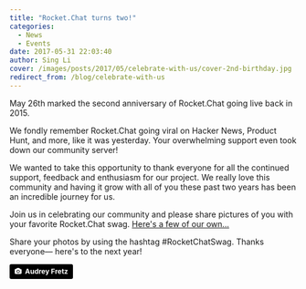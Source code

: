 ```yaml
---
title: "Rocket.Chat turns two!"
categories:
  - News
  - Events
date: 2017-05-31 22:03:40
author: Sing Li
cover: /images/posts/2017/05/celebrate-with-us/cover-2nd-birthday.jpg
redirect_from: /blog/celebrate-with-us
---
```


May 26th marked the second anniversary of Rocket.Chat going live back in 2015.

We fondly remember Rocket.Chat going viral on Hacker News, Product Hunt, and more, like it was yesterday. Your overwhelming support even took down our community server!

We wanted to take this opportunity to thank everyone for all the continued support, feedback and enthusiasm for our project. We really love this community and having it grow with all of you these past two years has been an incredible journey for us.

Join us in celebrating our community and please share pictures of you with your favorite Rocket.Chat swag. [Here's a few of our own...](https://drive.google.com/drive/folders/0ByJ455SMftOBWTIwa1NHWG1vVXM?usp=sharing)

Share your photos by using the hashtag #RocketChatSwag. Thanks everyone— here's to the next year!

<a style="background-color:black;color:white;text-decoration:none;padding:4px 6px;font-family:-apple-system, BlinkMacSystemFont, &quot;San Francisco&quot;, &quot;Helvetica Neue&quot;, Helvetica, Ubuntu, Roboto, Noto, &quot;Segoe UI&quot;, Arial, sans-serif;font-size:12px;font-weight:bold;line-height:1.2;display:inline-block;border-radius:3px;" href="https://unsplash.com/@parkstreet?utm_medium=referral&amp;utm_campaign=photographer-credit&amp;utm_content=creditBadge" target="_blank" rel="noopener noreferrer" title="Download free do whatever you want high-resolution photos from Audrey Fretz"><span style="display:inline-block;padding:2px 3px;"><svg xmlns="http://www.w3.org/2000/svg" style="height:12px;width:auto;position:relative;vertical-align:middle;top:-1px;fill:white;" viewBox="0 0 32 32"><title>unsplash-logo</title><path d="M20.8 18.1c0 2.7-2.2 4.8-4.8 4.8s-4.8-2.1-4.8-4.8c0-2.7 2.2-4.8 4.8-4.8 2.7.1 4.8 2.2 4.8 4.8zm11.2-7.4v14.9c0 2.3-1.9 4.3-4.3 4.3h-23.4c-2.4 0-4.3-1.9-4.3-4.3v-15c0-2.3 1.9-4.3 4.3-4.3h3.7l.8-2.3c.4-1.1 1.7-2 2.9-2h8.6c1.2 0 2.5.9 2.9 2l.8 2.4h3.7c2.4 0 4.3 1.9 4.3 4.3zm-8.6 7.5c0-4.1-3.3-7.5-7.5-7.5-4.1 0-7.5 3.4-7.5 7.5s3.3 7.5 7.5 7.5c4.2-.1 7.5-3.4 7.5-7.5z"></path></svg></span><span style="display:inline-block;padding:2px 3px;">Audrey Fretz</span></a>
